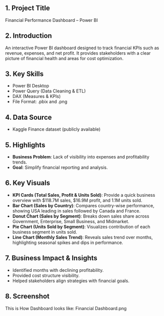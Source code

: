 ## 1. Project Title
Financial Performance Dashboard – Power BI

## 2. Introduction
An interactive Power BI dashboard designed to track financial KPIs such as revenue, expenses, and net profit. It provides stakeholders with a clear picture of financial health and areas for cost optimization.

## 3. Key Skills 
* Power BI Desktop
* Power Query (Data Cleaning & ETL)
* DAX (Measures & KPIs)
* File Format: .pbix and .png

## 4. Data Source
* Kaggle Finance dataset (publicly available)

## 5. Highlights
* **Business Problem**: Lack of visibility into expenses and profitability trends.
* **Goal**: Simplify financial reporting and analysis.
  
## 6. Key Visuals
* **KPI Cards (Total Sales, Profit & Units Sold)**: Provide a quick business overview with $118.7M sales, $16.9M profit, and 1.1M units sold.
* **Bar Chart (Sales by Country)**: Compares country-wise performance, showing USA leading in sales followed by Canada and France.
* **Donut Chart (Sales by Segment)**: Breaks down sales share across Government, Enterprise, Small Business, and Midmarket.
* **Pie Chart (Units Sold by Segment)**: Visualizes contribution of each business segment in units sold.
* **Line Chart (Monthly Sales Trend)**: Reveals sales trend over months, highlighting seasonal spikes and dips in performance. 
  
## 7. Business Impact & Insights
* Identified months with declining profitability.
* Provided cost structure visibility.
* Helped stakeholders align strategies with financial goals.
  
## 8. Screenshot
This is How Dashboard looks like: Financial Dashboard.png
